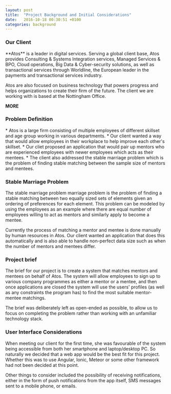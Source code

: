 ```yaml
---
layout: post
title:  "Project Background and Initial Considerations"
date:   2016-10-18 00:30:51 +0100
categories: background
---
```

<h3 class="section-header">Our Client</h3>
**Atos** is a leader in digital services. Serving a global client base, Atos provides Consulting & Systems Integration services, Managed Services & BPO, Cloud operations, Big Data & Cyber-security solutions, as well as transactional services through Worldline, the European leader in the payments and transactional services industry.

Atos are also focused on business technology that powers progress and helps organizations to create their firm of the future. The client we are working with is based at the Nottingham Office.

__MORE__

<h3 class="section-header">Problem Definition</h3>
*	 Atos is a large firm consisting of multiple employees of different skillset and age group working in various departments.
*	 Our client wanted a way that would allow employees in their workplace to help improve each other's skillset.
*	 Our cliet proposed an application that would pair up mentors who are experienced employees with newer employees which acts as their mentees.
*	 The client also addressed the stable marriage problem which is the problem of finding stable matching between the sample size of mentors and mentees.

<h3 class="section-header">Stable Marriage Problem</h3>
The stable marriage problem marriage problem is the problem of finding a stable matching between two equally sized sets of elements given an ordering of preferences for each element. This problem can be modeled by using the employees as an example where there are equal number of employees willing to act as mentors and similarly apply to become a mentee. 

Currently the process of matching a mentor and mentee is done manually by human resources in Atos. Our client wanted an application that does this automatically and is also able to handle non-perfect data size such as when the number of mentors and mentees differ. 


<h3 class="section-header">Project brief</h3>
The brief for our project is to create a system that matches mentors and mentees on behalf of Atos. The system will allow employees to sign up to various company programmes as either a mentor or a mentee, and then once applications are closed the system will use the users' profiles (as well as any constraints the program has) to find the most suitable mentor-mentee matchings.

The brief was deliberately left as open-ended as possible, to allow us to focus on completing the problem rather than working with an unfamiliar technology stack.

<h3 class="section-header">User Interface Considerations</h3>
When meeting our client for the first time, she was favourable of the system being accessible from both her smartphone and laptop/desktop PC. So naturally we decided that a web app would be the best fit for this project. Whether this was to use Angular, Ionic, Meteor or some other framework had not been decided at this point.

Other things to consider included the possibility of receiving notifications, either in the form of push notifications from the app itself, SMS messages sent to a mobile phone, or emails.
